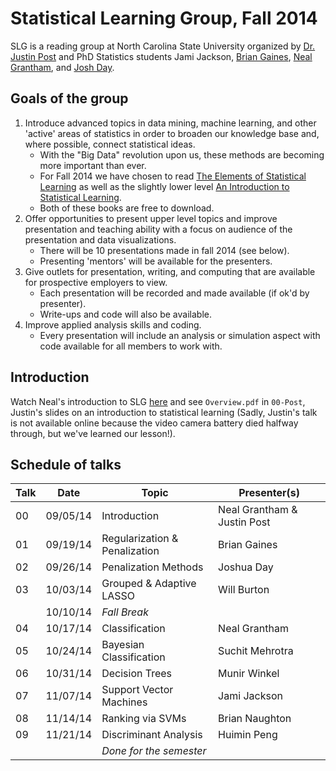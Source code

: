 Statistical Learning Group, Fall 2014
========

SLG is a reading group at North Carolina State University organized by [Dr. Justin Post](http://www4.stat.ncsu.edu/~post/) and PhD Statistics students Jami Jackson, [Brian Gaines](http://brgaines.github.io), [Neal Grantham](http://nsgrantham.github.io), and [Josh Day](http://joshday.github.io).

## Goals of the group

1. Introduce advanced topics in data mining, machine learning, and other 'active' areas of statistics in order to broaden our knowledge base and, where possible, connect statistical ideas.
	- With the "Big Data" revolution upon us, these methods are becoming more important than ever.
	- For Fall 2014 we have chosen to read [The Elements of Statistical Learning](http://statweb.stanford.edu/~tibs/ElemStatLearn/) as well as the slightly lower level [An Introduction to Statistical Learning](http://www-bcf.usc.edu/~gareth/ISL/).
	- Both of these books are free to download.
2. Offer opportunities to present upper level topics and improve presentation and teaching ability with a focus on audience of the presentation and data visualizations.
	- There will be 10 presentations made in fall 2014 (see below).
	- Presenting 'mentors' will be available for the presenters.
3. Give outlets for presentation, writing, and computing that are available for prospective employers to view.
	- Each presentation will be recorded and made available (if ok'd by presenter).
	- Write-ups and code will also be available.
4. Improve applied analysis skills and coding.
	- Every presentation will include an analysis or simulation aspect with code available for all members to work with.
	
## Introduction

Watch Neal's introduction to SLG [here](http://www4.stat.ncsu.edu/~post/reading/index) and see `Overview.pdf` in `00-Post`, Justin's slides on an introduction to statistical learning (Sadly, Justin's talk is not available online because the video camera battery died halfway through, but we've learned our lesson!).

## Schedule of talks

|Talk|Date|Topic|Presenter(s)|
|----|----|-----|------------|
|00|09/05/14|Introduction|Neal Grantham & Justin Post|
|01|09/19/14|Regularization & Penalization|Brian Gaines|
|02|09/26/14|Penalization Methods|Joshua Day|
|03|10/03/14|Grouped & Adaptive LASSO|Will Burton|
| |10/10/14|_Fall Break_
|04|10/17/14|Classification|Neal Grantham|
|05|10/24/14|Bayesian Classification|Suchit Mehrotra|
|06|10/31/14|Decision Trees|Munir Winkel|
|07|11/07/14|Support Vector Machines|Jami Jackson|
|08|11/14/14|Ranking via SVMs|Brian Naughton|
|09|11/21/14|Discriminant Analysis|Huimin Peng|
| | |_Done for the semester_||
